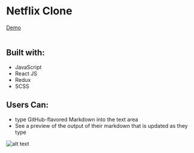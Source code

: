 <h1>Netflix Clone</h1>
<a href="https://markdown-previewer-436ba.firebaseapp.com/">
  Demo
</a>
<br />
<br />

<h2>Built with:</h2>
<ul>
  <li>JavaScript</li>
  <li>React JS</li>
  <li>Redux</li>
  <li>SCSS</li>
</ul>

<h2>Users Can:</h2>
<ul>
  <li>type GitHub-flavored Markdown into the text area</li>
  <li>See a preview of the output of their markdown that is updated as they type</li>
</ul>

![alt text](https://media.giphy.com/media/4RMayobRdJWzm/giphy.gif)
